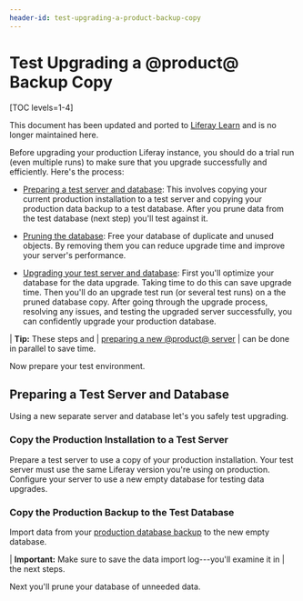 ```yaml
---
header-id: test-upgrading-a-product-backup-copy
---
```


# Test Upgrading a @product@ Backup Copy

[TOC levels=1-4]

<aside class="alert alert-info">
  <span class="wysiwyg-color-blue120">This document has been updated and ported to <a href="https://learn.liferay.com/dxp-7.x/en/installation-and-upgrades/upgrading-liferay-dxp/upgrade-basics/upgrade-overview.html">Liferay Learn</a> and is no longer maintained here.</span>
</aside>

Before upgrading your production Liferay instance, you should do a trial run
(even multiple runs) to make sure that you upgrade successfully and efficiently.
Here's the process:

-   [Preparing a test server and
    database](#preparing-a-test-server-and-database): This involves copying your
    current production installation to a test server and copying your production
    data backup to a test database. After you prune data from the test database
    (next step) you'll test against it. 

-   [Pruning the
    database](/docs/7-2/deploy/-/knowledge_base/d/pruning-the-database):
    Free your database of duplicate and unused objects. By removing them you can
    reduce upgrade time and improve your server's performance. 

-   [Upgrading your test server and
    database](/docs/7-2/deploy/-/knowledge_base/d/upgrading-your-test-server-and-database):
    First you'll optimize your database for the data upgrade. Taking time to do
    this can save upgrade time. Then you'll do an upgrade test run (or several
    test runs) on a the pruned database copy. After going through the upgrade
    process, resolving any issues, and testing the upgraded server successfully,
    you can confidently upgrade your production database. 

| **Tip:** These steps and
| [preparing a new @product@ server](/docs/7-2/deploy/-/knowledge_base/d/preparing-a-new-product-server-for-data-upgrade)
| can be done in parallel to save time. 

Now prepare your test environment. 

## Preparing a Test Server and Database

Using a new separate server and database let's you safely test upgrading. 

### Copy the Production Installation to a Test Server

Prepare a test server to use a copy of your production installation. Your test
server must use the same Liferay version you're using on production. Configure
your server to use a new empty database for testing data upgrades. 

### Copy the Production Backup to the Test Database

Import data from your [production database
backup](/docs/7-2/deploy/-/knowledge_base/d/backing-up-a-liferay-installation)
to the new empty database. 

| **Important:** Make sure to save the data import log---you'll examine it in
| the next steps. 

Next you'll prune your database of unneeded data. 
